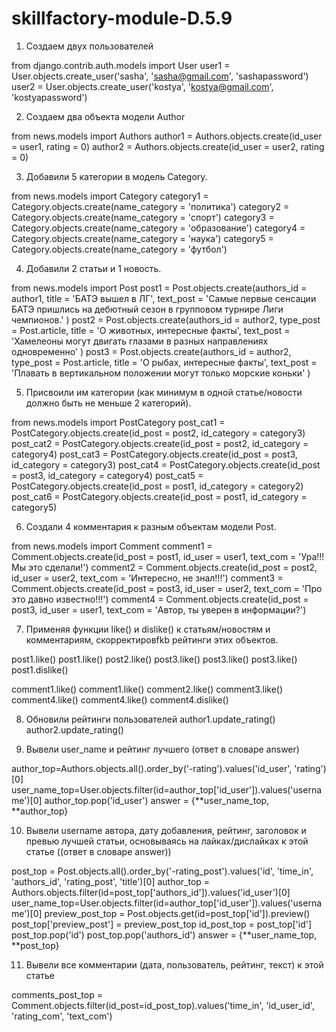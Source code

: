 # skillfactory-module-D.5.9

1. Создаем двух пользователей

from django.contrib.auth.models import User
user1 = User.objects.create_user('sasha', 'sasha@gmail.com', 'sashapassword')
user2 = User.objects.create_user('kostya', 'kostya@gmail.com', 'kostyapassword')


2. Создаем два объекта модели Author

from news.models import Authors
author1 = Authors.objects.create(id_user = user1, rating = 0)
author2 = Authors.objects.create(id_user = user2, rating = 0)

3. Добавили 5 категории в модель Category.

from news.models import Category
category1 = Category.objects.create(name_category = 'политика')
category2 = Category.objects.create(name_category = 'спорт')
category3 = Category.objects.create(name_category = 'образование')
category4 = Category.objects.create(name_category = 'наука')
category5 = Category.objects.create(name_category = 'футбол')

4. Добавили 2 статьи и 1 новость.

from news.models import Post
post1 = Post.objects.create(authors_id = author1, title = 'БАТЭ вышел в ЛГ', text_post = 'Самые первые сенсации БАТЭ пришлись на дебютный сезон в групповом турнире Лиги чемпионов.' )
post2 = Post.objects.create(authors_id = author2, type_post = Post.article, title = 'О животных, интересные факты', text_post = 'Хамелеоны могут двигать глазами в разных направлениях одновременно' )
post3 = Post.objects.create(authors_id = author2, type_post = Post.article, title = 'О рыбах, интересные факты', text_post = 'Плавать в вертикальном положении могут только морские коньки' )

5. Присвоили им категории (как минимум в одной статье/новости должно быть не меньше 2 категорий).

from news.models import PostCategory
post_cat1 = PostCategory.objects.create(id_post = post2, id_category = category3)
post_cat2 = PostCategory.objects.create(id_post = post2, id_category = category4)
post_cat3 = PostCategory.objects.create(id_post = post3, id_category = category3)
post_cat4 = PostCategory.objects.create(id_post = post3, id_category = category4)
post_cat5 = PostCategory.objects.create(id_post = post1, id_category = category2)
post_cat6 = PostCategory.objects.create(id_post = post1, id_category = category5)

6. Создали 4 комментария к разным объектам модели Post.

from news.models import Comment
comment1 = Comment.objects.create(id_post = post1, id_user = user1, text_com = 'Ура!!! Мы это сделали!')
comment2 = Comment.objects.create(id_post = post2, id_user = user2, text_com = 'Интересно, не знал!!!')
comment3 = Comment.objects.create(id_post = post3, id_user = user2, text_com = 'Про это давно известно!!!')
comment4 = Comment.objects.create(id_post = post3, id_user = user1, text_com = 'Автор, ты уверен в информации?')

7. Применяя функции like() и dislike() к статьям/новостям и комментариям, скорректировfkb рейтинги этих объектов.

post1.like()
post1.like()
post2.like()
post3.like()
post3.like()
post3.like()
post1.dislike()

comment1.like()
comment1.like()
comment2.like()
comment3.like()
comment4.like()
comment4.like()
comment4.dislike()

8. Обновили рейтинги пользователей
author1.update_rating()
author2.update_rating()

9. Вывели user_name и рейтинг лучшего (ответ в словаре answer)

author_top=Authors.objects.all().order_by('-rating').values('id_user', 'rating')[0]
user_name_top=User.objects.filter(id=author_top['id_user']).values('username')[0]
author_top.pop('id_user')
answer = {**user_name_top, **author_top}

10. Вывели username автора, дату добавления, рейтинг, заголовок и превью лучшей статьи, основываясь на лайках/дислайках к этой статье ((ответ в словаре answer))

post_top = Post.objects.all().order_by('-rating_post').values('id', 'time_in', 'authors_id', 'rating_post', 'title')[0]
author_top = Authors.objects.filter(id=post_top['authors_id']).values('id_user')[0]
user_name_top=User.objects.filter(id=author_top['id_user']).values('username')[0]
preview_post_top = Post.objects.get(id=post_top['id']).preview()
post_top['preview_post'] = preview_post_top
id_post_top = post_top['id']
post_top.pop('id')
post_top.pop('authors_id')
answer = {**user_name_top, **post_top}

11. Вывели все комментарии (дата, пользователь, рейтинг, текст) к этой статье

comments_post_top = Comment.objects.filter(id_post=id_post_top).values('time_in', 'id_user_id', 'rating_com', 'text_com')














